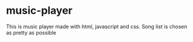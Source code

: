 # music-player
This is music player made with html, javascript and css. Song list is chosen as pretty as possible
